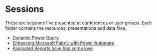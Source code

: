 # Sessions

These are sessions I've presented at conferences or user groups. Each folder contains the resources, presentations and data files. 

* [Dynamic Power Query](<Dynamic Power Query>)
* [Enhancing Microsoft Fabric with Power Automate](<Enhancing Fabric with Power Automate>)
* [Paginated Reports have had some love](<Paginated Reports have had some love>)